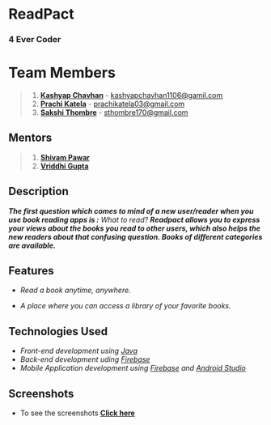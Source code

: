 # ReadPact

### 4 Ever Coder

# Team Members
>1) [**Kashyap Chavhan**](https://github.com/Kashyap110) - kashyapchavhan1106@gamil.com
>2) [**Prachi Katela**](https://github.com/07prachi)     - prachikatela03@gmail.com 
>3) [**Sakshi Thombre**](https://github.com/SAKSHEE547)  - sthombre170@gmail.com

## Mentors
>1) [**Shivam Pawar**](https://github.com/theshivv)
>2) [**Vriddhi Gupta**](https://github.com/Vriddhigupta)

## Description

***The first question which comes to mind of a new user/reader when you use book reading apps is :***
*What to read?*
***Readpact allows you to express your views about the books you read to other users, which also helps the  new readers about that confusing question. Books of different categories are available.*** 







## Features
* *Read a book anytime, anywhere.*

* *A place where you can access a library of your favorite books.*


## Technologies Used
* *Front-end development using [Java](https://www.oracle.com/java/)*
* *Back-end development uding [Firebase](https://firebase.google.com/)*
* *Mobile Application development using [Firebase](https://firebase.google.com/) and [Android Studio](https://developer.android.com/about)*

## Screenshots

 *  To see the screenshots   [**Click here**](https://drive.google.com/drive/u/3/folders/1XHND70rzOW7yYW5QB0jdO9euCix_SY4y)




